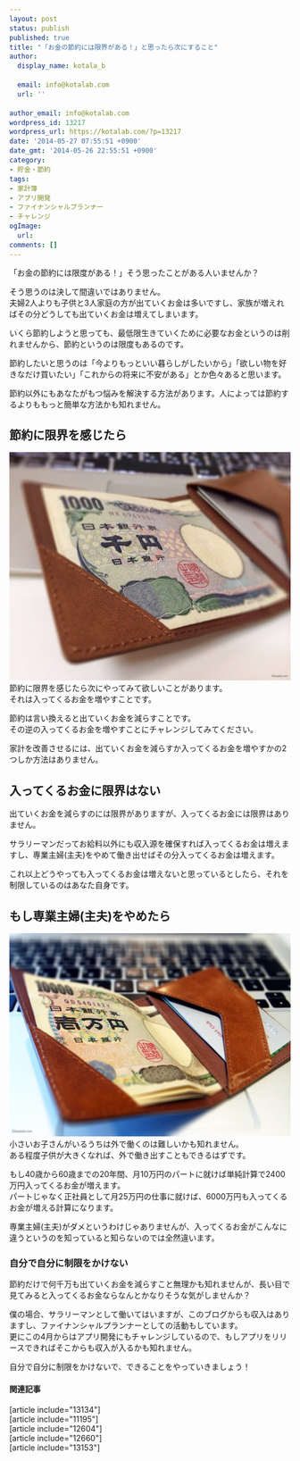```yaml
---
layout: post
status: publish
published: true
title: "「お金の節約には限界がある！」と思ったら次にすること"
author:
  display_name: kotala_b

  email: info@kotalab.com
  url: ''

author_email: info@kotalab.com
wordpress_id: 13217
wordpress_url: https://kotalab.com/?p=13217
date: '2014-05-27 07:55:51 +0900'
date_gmt: '2014-05-26 22:55:51 +0900'
category:
- 貯金・節約
tags:
- 家計簿
- アプリ開発
- ファイナンシャルプランナー
- チャレンジ
ogImage:
  url:
comments: []
---
```

<p>「お金の節約には限度がある！」そう思ったことがある人いませんか？</p>
<p>そう思うのは決して間違いではありません。<br />
夫婦2人よりも子供と3人家庭の方が出ていくお金は多いですし、家族が増えればその分どうしても出ていくお金は増えてしまいます。</p>
<p>いくら節約しようと思っても、最低限生きていくために必要なお金というのは削れませんから、節約というのは限度もあるのです。</p>
<p>節約したいと思うのは「今よりもっといい暮らしがしたいから」「欲しい物を好きなだけ買いたい」「これからの将来に不安がある」とか色々あると思います。</p>
<p>節約以外にもあなたがもつ悩みを解決する方法があります。人によっては節約するよりももっと簡単な方法かも知れません。<br />
</p>
<!--more-->
<h2>節約に限界を感じたら</h2>
<p><img src="/wp-content/uploads/threeusesofmoney_131228-546x409.jpg" alt="threeusesofmoney_131228" width="546" height="409" class="alignnone size-large wp-image-10351" /><br />
節約に限界を感じたら次にやってみて欲しいことがあります。<br />
それは<span class="b">入ってくるお金を増やす</span>ことです。</p>
<p>節約は言い換えると出ていくお金を減らすことです。<br />
その逆の入ってくるお金を増やすことにチャレンジしてみてください。</p>
<p>家計を改善させるには、出ていくお金を減らすか入ってくるお金を増やすかの2つしか方法はありません。</p>
<h2>入ってくるお金に限界はない</h2>
<p>出ていくお金を減らすのには限界がありますが、<span class="b">入ってくるお金には限界はありません</span>。</p>
<p>サラリーマンだってお給料以外にも収入源を確保すれば入ってくるお金は増えますし、専業主婦(主夫)をやめて働き出せばその分入ってくるお金は増えます。</p>
<p>これ以上どうやっても入ってくるお金は増えないと思っているとしたら、それを制限しているのはあなた自身です。</p>
<h2>もし専業主婦(主夫)をやめたら</h2>
<p><img src="/wp-content/uploads/saving-money-next-step_140527-546x364.jpg" alt="saving-money-next-step_140527" width="546" height="364" class="alignnone size-large wp-image-13222" /><br />
小さいお子さんがいるうちは外で働くのは難しいかも知れません。<br />
ある程度子供が大きくなれば、外で働き出すこともできるはずです。</p>
<p>もし40歳から60歳までの20年間、<span class="b">月10万円のパートに就けば単純計算で2400万円</span>入ってくるお金が増えます。<br />
パートじゃなく正社員として<span class="b">月25万円の仕事に就けば、6000万円</span>も入ってくるお金が増える計算になります。</p>
<p>専業主婦(主夫)がダメというわけじゃありませんが、<span class="b">入ってくるお金がこんなに違うというのを知っていると知らないのでは全然違います</span>。</p>
<h3>自分で自分に制限をかけない</h3>
<p>節約だけで何千万も出ていくお金を減らすこと無理かも知れませんが、長い目で見てみると入ってくるお金ならなんとかなりそうな気がしませんか？</p>
<p>僕の場合、サラリーマンとして働いてはいますが、このブログからも収入はありますし、ファイナンシャルプランナーとしての活動もしています。<br />
更に<span class="b">この4月からはアプリ開発にもチャレンジしている</span>ので、もしアプリをリリースできればそこからも収入が入るかも知れません。</p>
<p>自分で自分に制限をかけないで、できることをやっていきましょう！</p>
<h4 class="rel">関連記事</h4>
<p>[article include="13134"]<br />
[article include="11195"]<br />
[article include="12604"]<br />
[article include="12660"]<br />
[article include="13153"]</p>

